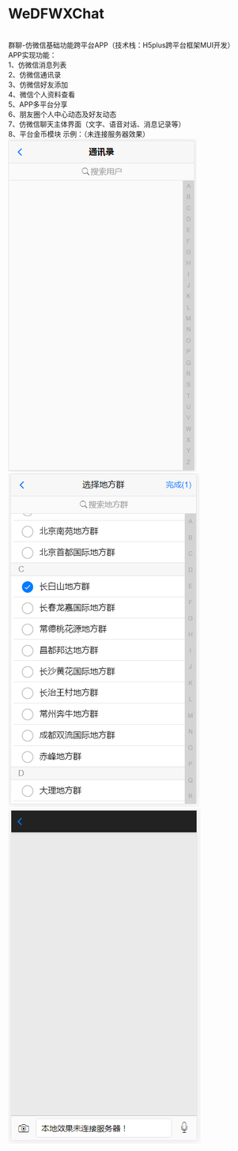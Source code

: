 # WeDFWXChat
<br/>群聊-仿微信基础功能跨平台APP（技术栈：H5plus跨平台框架MUI开发）
<br/>APP实现功能：
<br/>1、仿微信消息列表
<br/>2、仿微信通讯录
<br/>3、仿微信好友添加
<br/>4、微信个人资料查看
<br/>5、APP多平台分享
<br/>6、朋友圈个人中心动态及好友动态
<br/>7、仿微信聊天主体界面（文字、语音对话、消息记录等）
<br/>8、平台金币模块
示例：（未连接服务器效果）
<br/> ![Image text](https://github.com/honkerlmf/WeDFWXChat/blob/master/demo-image/d1.png?raw=true)
<br/> ![Image text](https://github.com/honkerlmf/WeDFWXChat/blob/master/demo-image/d2.png?raw=true)
<br/> ![Image text](https://github.com/honkerlmf/WeDFWXChat/blob/master/demo-image/d3.png?raw=true)
